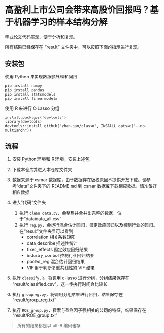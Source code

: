 # 高盈利上市公司会带来高股价回报吗？基于机器学习的样本结构分解

毕业论文代码实现，便于分析和复现。

所有结果已经保存在 “result” 文件夹中，可以按照下面的指示进行复现。

## 安装包

使用 Python 来实现数据预处理和回归

```shell
pip install numpy
pip install pandas
pip install statsmodels
pip install linearmodels
```

使用 R  来进行 C-Lasso 分组

```
install.packages('devtools')
library(devtools)
devtools::install_github("zhan-gao/classo", INSTALL_opts=c("--no-multiarch"))
```

## 流程

1. 安装 Python 环境和 R 环境，安装上述包

2. 下载本仓库并进入本仓库文件夹

3. 数据来源于 csmar 数据库，由于数据存在版权原因不提供开放下载。请参考“data”文件夹下的 README.md 到 csmar 数据库下载相应数据。请准备好相应数据

4. 进入“代码”文件夹

   1. 执行 `clean_data.py`，会整理并合并出完整的数据，位于“data/data_all.csv”
   2. 执行 `reg.py`，会运行混合估计回归，固定效应回归以及控制行业的回归。在“result”文件夹里可以看到
      + correlation 相关系数矩阵
      + data_describe 描述性统计
      + fixed_effects 固定效应回归结果
      + industry_control 控制行业回归结果
      + pooled_reg 混合估计回归结果
      + VIF 用于判断多重共线性的 VIF 结果
5. 执行 `classify.R`，将调用 c-lasso 进行分组，分组结果保存在 “result/classified.csv”，这一步执行时间会比较长
6. 执行 `groupreg.py`，将调用分组结果进行回归，结果保存在 “result/group_reg.txt”
7. 执行 `ROE_group.py`，探索与盈利因子强相关的公司的特征，结果保存在 “result/ROE_group.txt”

> 所有的结果都是以 utf-8 编码储存